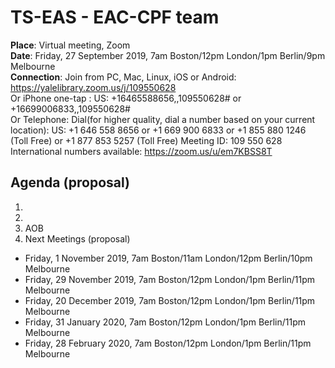 # TS-EAS - EAC-CPF team

**Place**: Virtual meeting, Zoom  
**Date**: Friday, 27 September 2019, 7am Boston/12pm London/1pm Berlin/9pm Melbourne  
**Connection**: 
Join from PC, Mac, Linux, iOS or Android: https://yalelibrary.zoom.us/j/109550628   
Or iPhone one-tap : US: +16465588656,,109550628#  or +16699006833,,109550628#   
Or Telephone: Dial(for higher quality, dial a number based on your current location): 
US: +1 646 558 8656  or +1 669 900 6833  or +1 855 880 1246 (Toll Free) or +1 877 853 5257 (Toll Free)
Meeting ID: 109 550 628  
International numbers available: https://zoom.us/u/em7KBSS8T

## Agenda (proposal)


1. 
2.
3. AOB
4. Next Meetings (proposal)
- Friday, 1 November 2019, 7am Boston/11am London/12pm Berlin/10pm Melbourne  
- Friday, 29 November 2019, 7am Boston/12pm London/1pm Berlin/11pm Melbourne  
- Friday, 20 December 2019, 7am Boston/12pm London/1pm Berlin/11pm Melbourne 
- Friday, 31 January 2020, 7am Boston/12pm London/1pm Berlin/11pm Melbourne 
- Friday, 28 February 2020, 7am Boston/12pm London/1pm Berlin/11pm Melbourne 
